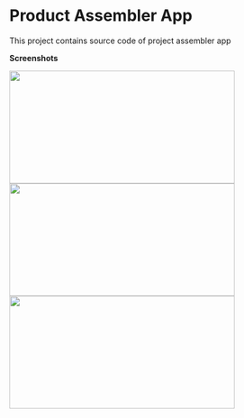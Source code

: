 # Product Assembler App
This project contains source code of project assembler app

**Screenshots**

<img src="https://github.com/vengateshm/product-assembler-app/assets/40466166/76f4cad0-581d-4504-978f-e77fe01e04d3" width="400" height="200"> <img src="https://github.com/vengateshm/product-assembler-app/assets/40466166/0123da34-adc6-4840-ab61-d4dfcd96ea8e" width="400" height="200">
<img src="https://github.com/vengateshm/product-assembler-app/assets/40466166/5018bb0f-e11f-43be-ac77-7078f78e684f" width="400" height="200">
